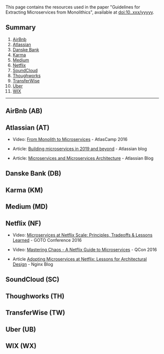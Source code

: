 
This page contains the resources used in the paper "Guidelines for Extracting Microservices from Monolithics", available at [doi:10..xxx/yyyyy]().

## Summary

1. [AirBnb](#airbnb-ab)
2. [Atlassian](#atlassian-at)
3. [Danske Bank](#danske-bank-db)
4. [Karma](#karma-km)
5. [Medium](#medium-md)
6. [Netflix](#netflix-nf)
7. [SoundCloud](#soundcloud-sc)
8. [Thoughworks](#thoughworks-th)
9. [TransferWise](#transferwise-tw)
10. [Uber](#uber-ub)
11. [WIX](#wix-wx)

<hr>

## AirBnb (AB)

## Atlassian (AT)

- Video: [From Monolith to Microservices](https://www.youtube.com/watch?v=1jvgxdzxJGQ) - AtlasCamp 2016

- Article: [Building microservices in 2019 and beyond](https://atlassian.com/continuous-delivery/microservices/building-microservices) - Atlassian blog

- Article: [Microservices and Microservices Architecture](https://www.atlassian.com/continuous-delivery/microservices) - Atlassian Blog

## Danske Bank (DB)

## Karma (KM)

## Medium (MD)

## Netflix (NF)

- Video: [Microservices at Netflix Scale: Principles, Tradeoffs & Lessons Learned](https://www.youtube.com/watch?v=57UK46qfBLY) - GOTO Conference 2016

- Video: [Mastering Chaos - A Netflix Guide to Microservices](https://www.youtube.com/watch?v=CZ3wIuvmHeM) - QCon 2016

- Article [Adopting Microservices at Netflix: Lessons for Architectural Design](https://www.nginx.com/blog/microservices-at-netflix-architectural-best-practices/) - Nginx Blog

## SoundCloud (SC)

## Thoughworks (TH)

## TransferWise (TW)

## Uber (UB)

## WIX (WX)